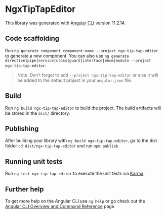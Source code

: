 # NgxTipTapEditor

This library was generated with [Angular CLI](https://github.com/angular/angular-cli) version 11.2.14.

## Code scaffolding

Run `ng generate component component-name --project ngx-tip-tap-editor` to generate a new component. You can also use `ng generate directive|pipe|service|class|guard|interface|enum|module --project ngx-tip-tap-editor`.
> Note: Don't forget to add `--project ngx-tip-tap-editor` or else it will be added to the default project in your `angular.json` file. 

## Build

Run `ng build ngx-tip-tap-editor` to build the project. The build artifacts will be stored in the `dist/` directory.

## Publishing

After building your library with `ng build ngx-tip-tap-editor`, go to the dist folder `cd dist/ngx-tip-tap-editor` and run `npm publish`.

## Running unit tests

Run `ng test ngx-tip-tap-editor` to execute the unit tests via [Karma](https://karma-runner.github.io).

## Further help

To get more help on the Angular CLI use `ng help` or go check out the [Angular CLI Overview and Command Reference](https://angular.io/cli) page.
